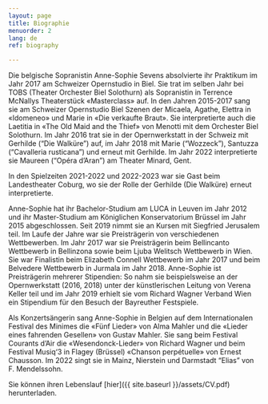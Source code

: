 ```yaml
---
layout: page
title: Biographie
menuorder: 2
lang: de
ref: biography

---
```

Die belgische Sopranistin Anne-Sophie Sevens absolvierte ihr Praktikum im Jahr 2017 am Schweizer Opernstudio in Biel. Sie trat im selben Jahr bei TOBS (Theater Orchester Biel Solothurn) als Sopranistin in Terrence McNallys Theaterstück «Masterclass» auf. In den Jahren 2015-2017 sang sie am Schweizer Opernstudio Biel Szenen der Micaela, Agathe, Elettra in «Idomeneo» und Marie in «Die verkaufte Braut». Sie interpretierte auch die Laetitia in «The Old Maid and the Thief» von Menotti mit dem Orchester Biel Solothurn. Im Jahr 2016 trat sie in der Opernwerkstatt in der Schweiz mit Gerhilde (“Die Walküre”) auf, im Jahr 2018 mit Marie (“Wozzeck”), Santuzza (“Cavalleria rusticana”) und erneut mit Gerhilde. Im Jahr 2022 interpretierte sie Maureen (“Opéra d’Aran”) am Theater Minard, Gent. 

In den Spielzeiten 2021-2022 und 2022-2023 war sie Gast beim Landestheater Coburg, wo sie der Rolle der Gerhilde (Die Walküre) erneut interpretierte. 

Anne-Sophie hat ihr Bachelor-Studium am LUCA in Leuven im Jahr 2012 und ihr Master-Studium am Königlichen Konservatorium Brüssel im Jahr 2015 abgeschlossen. Seit 2019 nimmt sie an Kursen mit Siegfried Jerusalem teil. Im Laufe der Jahre war sie Preisträgerin von verschiedenen Wettbewerben. Im Jahr 2017 war sie Preisträgerin beim Bellincanto Wettbewerb in Bellinzona sowie beim Ljuba Welitsch Wettbewerb in Wien. Sie war Finalistin beim Elizabeth Connell Wettbewerb im Jahr 2017 und beim Belvedere Wettbewerb in Jurmala im Jahr 2018. Anne-Sophie ist Preisträgerin mehrerer Stipendien: So nahm sie beispielsweise an der Opernwerkstatt (2016, 2018) unter der künstlerischen Leitung von Verena Keller teil und im Jahr 2019 erhielt sie vom Richard Wagner Verband Wien ein Stipendium für den Besuch der Bayreuther Festspiele.

Als Konzertsängerin sang Anne-Sophie in Belgien auf dem Internationalen Festival des Minimes die «Fünf Lieder» von Alma Mahler und die «Lieder eines fahrenden Gesellen» von Gustav Mahler. Sie sang beim Festival Courants d’Air die «Wesendonck-Lieder» von Richard Wagner und beim Festival Musiq‘3 in Flagey (Brüssel) «Chanson perpétuelle» von Ernest Chausson. Im 2022 singt sie in Mainz, Nierstein und Darmstadt “Elias” von F. Mendelssohn.

Sie können ihren Lebenslauf [hier]({{ site.baseurl }}/assets/CV.pdf) herunterladen.



